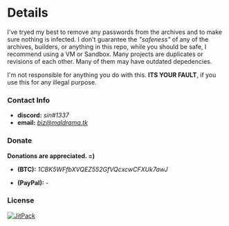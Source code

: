 # **Details**



I've tryed my best to remove any passwords from the archives and to make sure nothing is infected.
I don't guarantee the *"safeness"* of any of the archives, builders, or anything in this repo, while you should be safe, I recommend using a VM or Sandbox.
Many projects are duplicates or revisions of each other. Many of them may have outdated depedencies.


I'm not responsible for anything you do with this.
**ITS YOUR FAULT**, if you use this for any illegal purpose.



### **Contact Info**



- **discord:** *sin#1337*
- **email:** *biz@maldrama.tk*



### **Donate**



**Donations are appreciated. =)**

- **(BTC):** *1CBK5WFfbXVQEZ552GfVQcxcwCFXUk7awJ*

- **(PayPal):** *-*



### **License**

[![JitPack](https://img.shields.io/badge/license-MIT_License_with_anime_exception-green.svg)](https://github.com/8cy/net/blob/master/LICENSE)
